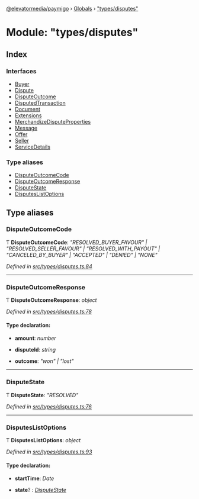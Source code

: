 [@elevatormedia/paymigo](../README.md) › [Globals](../globals.md) › ["types/disputes"](_types_disputes_.md)

# Module: "types/disputes"

## Index

### Interfaces

-   [Buyer](../interfaces/_types_disputes_.buyer.md)
-   [Dispute](../interfaces/_types_disputes_.dispute.md)
-   [DisputeOutcome](../interfaces/_types_disputes_.disputeoutcome.md)
-   [DisputedTransaction](../interfaces/_types_disputes_.disputedtransaction.md)
-   [Document](../interfaces/_types_disputes_.document.md)
-   [Extensions](../interfaces/_types_disputes_.extensions.md)
-   [MerchandizeDisputeProperties](../interfaces/_types_disputes_.merchandizedisputeproperties.md)
-   [Message](../interfaces/_types_disputes_.message.md)
-   [Offer](../interfaces/_types_disputes_.offer.md)
-   [Seller](../interfaces/_types_disputes_.seller.md)
-   [ServiceDetails](../interfaces/_types_disputes_.servicedetails.md)

### Type aliases

-   [DisputeOutcomeCode](_types_disputes_.md#disputeoutcomecode)
-   [DisputeOutcomeResponse](_types_disputes_.md#disputeoutcomeresponse)
-   [DisputeState](_types_disputes_.md#disputestate)
-   [DisputesListOptions](_types_disputes_.md#disputeslistoptions)

## Type aliases

### DisputeOutcomeCode

Ƭ **DisputeOutcomeCode**: _"RESOLVED_BUYER_FAVOUR" | "RESOLVED_SELLER_FAVOUR" | "RESOLVED_WITH_PAYOUT" | "CANCELED_BY_BUYER" | "ACCEPTED" | "DENIED" | "NONE"_

_Defined in [src/types/disputes.ts:84](https://github.com/ELEVATORmedia/paymigo/blob/02f279b/src/types/disputes.ts#L84)_

---

### DisputeOutcomeResponse

Ƭ **DisputeOutcomeResponse**: _object_

_Defined in [src/types/disputes.ts:78](https://github.com/ELEVATORmedia/paymigo/blob/02f279b/src/types/disputes.ts#L78)_

#### Type declaration:

-   **amount**: _number_

-   **disputeId**: _string_

-   **outcome**: _"won" | "lost"_

---

### DisputeState

Ƭ **DisputeState**: _"RESOLVED"_

_Defined in [src/types/disputes.ts:76](https://github.com/ELEVATORmedia/paymigo/blob/02f279b/src/types/disputes.ts#L76)_

---

### DisputesListOptions

Ƭ **DisputesListOptions**: _object_

_Defined in [src/types/disputes.ts:93](https://github.com/ELEVATORmedia/paymigo/blob/02f279b/src/types/disputes.ts#L93)_

#### Type declaration:

-   **startTime**: _Date_

-   **state**? : _[DisputeState](_types_disputes_.md#disputestate)_
